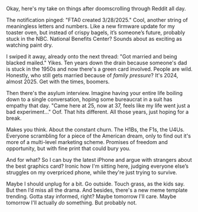 Okay, here's my take on things after doomscrolling through Reddit all day.

The notification pinged: "FTA0 created 3/28/2025." Cool, another string of meaningless letters and numbers. Like a new firmware update for my toaster oven, but instead of crispy bagels, it’s someone’s future, probably stuck in the NBC. National Benefits Center? Sounds about as exciting as watching paint dry.

I swiped it away, already onto the next thread: "Got married and being blacked mailed." Yikes. Ten years down the drain because someone's dad is stuck in the 1950s and now there's a green card involved. People are wild. Honestly, who still gets married because of *family pressure*? It's 2024, almost 2025. Get with the times, boomers.

Then there's the asylum interview. Imagine having your entire life boiling down to a single conversation, hoping some bureaucrat in a suit has empathy that day. "Came here at 25, now at 37, feels like my life went just a bad experiment..." Oof. That hits different. All those years, just hoping for a break.

Makes you think. About the constant churn. The H1Bs, the F1s, the U4Us. Everyone scrambling for a piece of the American dream, only to find out it's more of a multi-level marketing scheme. Promises of freedom and opportunity, but with fine print that could bury you.

And for what? So I can buy the latest iPhone and argue with strangers about the best graphics card? Ironic how I'm sitting here, judging everyone else’s struggles on my overpriced phone, while they're just trying to survive.

Maybe I should unplug for a bit. Go outside. Touch grass, as the kids say. But then I’d miss all the drama. And besides, there's a new meme template trending. Gotta stay informed, right? Maybe tomorrow I'll care. Maybe tomorrow I'll actually *do* something. But probably not.